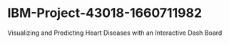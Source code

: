 # IBM-Project-43018-1660711982
Visualizing and Predicting Heart Diseases with an Interactive Dash Board
